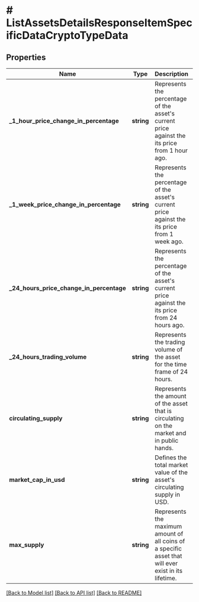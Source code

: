 # # ListAssetsDetailsResponseItemSpecificDataCryptoTypeData

## Properties

Name | Type | Description | Notes
------------ | ------------- | ------------- | -------------
**_1_hour_price_change_in_percentage** | **string** | Represents the percentage of the asset&#39;s current price against the its price from 1 hour ago. |
**_1_week_price_change_in_percentage** | **string** | Represents the percentage of the asset&#39;s current price against the its price from 1 week ago. |
**_24_hours_price_change_in_percentage** | **string** | Represents the percentage of the asset&#39;s current price against the its price from 24 hours ago. |
**_24_hours_trading_volume** | **string** | Represents the trading volume of the asset for the time frame of 24 hours. |
**circulating_supply** | **string** | Represents the amount of the asset that is circulating on the market and in public hands. |
**market_cap_in_usd** | **string** | Defines the total market value of the asset&#39;s circulating supply in USD. |
**max_supply** | **string** | Represents the maximum amount of all coins of a specific asset that will ever exist in its lifetime. |

[[Back to Model list]](../../README.md#models) [[Back to API list]](../../README.md#endpoints) [[Back to README]](../../README.md)

